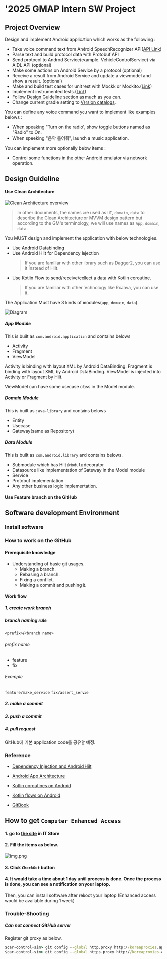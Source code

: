 # '2025 GMAP Intern SW Project

## Project Overview

Design and implement Android application which works as the following :

- Take voice command text from Android SpeechRecognizer API([API Link](https://developer.android.com/reference/android/speech/SpeechRecognizer))
- Parse text and build protocol data with Protobuf API
- Send protocol to Androd Service(example. VehicleControlService) via AIDL API (optional)
- Make some actions on Android Service by a protocol (optional)
- Receive a result from Android Service and update a viewmodel and show a result. (optional)
- Make and build test cases for unit test with Mockk or Mockito.([Link](https://developer.android.com/training/testing/local-tests))
- Implement instrumented tests.([Link](https://developer.android.com/training/testing/instrumented-tests))
- Follow [Design Guideline](#design-guideline) section as much as you can.
- Change current gradle setting to [Version catalogs](https://developer.android.com/build/migrate-to-catalogs).

You can define any voice command you want to implement like examples belows :

- When speaking "Turn on the radio", show toggle buttons named as "Radio" to On.
- When speeking "음악 틀어줘", launch a music application.

You can implement more optionally below items :

- Control some functions in the other Android emulator via network operation.


## Design Guideline

#### Use Clean Architecture

![Clean Architecture overview](asset/clean_architecture.png)

> In other documents, the names are used as `UI`, `domain`, `data` to describe the Clean Architecture or MVVM design pattern but according to the GM's terminology, we will use names as `App`, `domain`, `data`.



You MUST design and implement the application with below technologies.

- Use Android Databinding
- Use Android Hilt for Dependency Injection
    >If you are familiar with other library such as Dagger2, you can use it instead of Hilt.
- Use Kotlin Flow to send/receive/collect a data with Kotlin coroutine.
    >If you are familiar with other technology like RxJava, you can use it.

The Application Must have 3 kinds of modules(`app`, `domain`, `data`).

![Diagram](asset/presentation_model_demain_diagram.png)

##### App Module

This is built as `com.android.application` and contains belows
- Activity
- Fragment
- ViewModel

Activity is binding with layout XML by Android DataBinding.
Fragment is binding with layout XML by Android DataBinding.
ViewModel is injected into Activity or Fragment by Hilt.

ViewModel can have some usecase class in the Model module.

##### Domain Module

This is built as `java-library` and contains belows
- Entity
- Usecase
- Gateway(same as Repository)

##### Data Module

This is built as `com.android.library` and contains belows.
- Submodule which has Hilt `@Module` decorator
- Datasource like implementation of Gateway in the Model module
- Service
- Protobuf implementation
- Any other business logic implementation.

#### Use Feature branch on the GitHub


## Software development Environment

### Install software

### How to work on the GitHub

#### Prerequisite knowledge

- Understanding of basic git usages.
  - Making a branch.
  - Rebasing a branch.
  - Fixing a conflict.
  - Making a commit and pushing it.

#### Work flow

##### 1. create work branch

##### branch naming rule

`<prefix>`/`<branch name>`

###### prefix name

- feature
- fix

###### Example

`feature/make_service`
`fix/assert_servie`

##### 2. make a commit

##### 3. push a commit

##### 4. pull request

GitHub에 기본 application code를 공유할 예정.

### Reference

- [Dependency Injection and Android Hilt](https://developer.android.com/training/dependency-injection)

- [Android App Architecture](https://developer.android.com/topic/architecture)

- [Kotlin coroutines on Android](https://developer.android.com/kotlin/coroutines)

- [Kotlin flows on Android](https://developer.android.com/kotlin/flow)

- [GitBook](https://git-scm.com/book/en/v2)

## How to get `Computer Enhanced Access`

#### 1. go to [the site](https://it-store.gm.com/sm/ess/smOfferingPage?entityId=COMPUTERENHANCEDACCESSV2) in IT Store

#### 2. Fill the items as below.
![img.png](asset/enhanced_access.png)

#### 3. Click `CheckOut` button

#### 4. It would take a time about 1 day until process is done. Once the process is done, you can see a notification on your laptop.
Then, you can install software after reboot your laptop (Enhanced access would be available during 1 week)

### Trouble-Shooting

##### Can not connect GitHub server

Register git proxy as below.
```cmd
$car-control-sim> git config --global http.proxy http://koreaproxies.apa.gm.com:80
$car-control-sim> git config --global https.proxy http://koreaproxies.apa.gm.com:80
```
